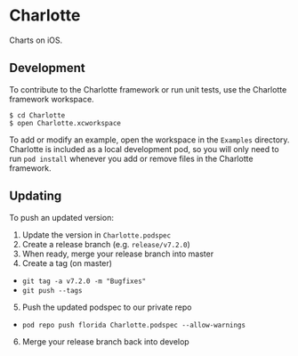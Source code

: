 # Charlotte

Charts on iOS.

## Development
To contribute to the Charlotte framework or run unit tests, use the Charlotte framework workspace.
```
$ cd Charlotte
$ open Charlotte.xcworkspace
```
To add or modify an example, open the workspace in the `Examples` directory. Charlotte is included as a local development pod, so you will only need to run `pod install` whenever you add or remove files in the Charlotte framework.

## Updating
To push an updated version:

1. Update the version in `Charlotte.podspec`
2. Create a release branch (e.g. `release/v7.2.0`)
3. When ready, merge your release branch into master
4. Create a tag (on master)
- `git tag -a v7.2.0 -m "Bugfixes"`
- `git push --tags`
5. Push the updated podspec to our private repo
- `pod repo push florida Charlotte.podspec --allow-warnings`
6. Merge your release branch back into develop
